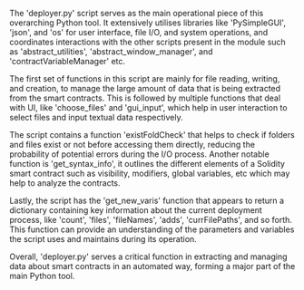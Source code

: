 The 'deployer.py' script serves as the main operational piece of this overarching Python tool. It extensively utilises libraries like 'PySimpleGUI', 'json', and 'os' for user interface, file I/O, and system operations, and coordinates interactions with the other scripts present in the module such as 'abstract_utilities', 'abstract_window_manager', and 'contractVariableManager' etc.

The first set of functions in this script are mainly for file reading, writing, and creation, to manage the large amount of data that is being extracted from the smart contracts. This is followed by multiple functions that deal with UI, like 'choose_files' and 'gui_input', which help in user interaction to select files and input textual data respectively.

The script contains a function 'existFoldCheck' that helps to check if folders and files exist or not before accessing them directly, reducing the probability of potential errors during the I/O process. Another notable function is 'get_syntax_info', it outlines the different elements of a Solidity smart contract such as visibility, modifiers, global variables, etc which may help to analyze the contracts.

Lastly, the script has the 'get_new_varis' function that appears to return a dictionary containing key information about the current deployment process, like 'count', 'files', 'fileNames', 'adds', 'currFilePaths', and so forth. This function can provide an understanding of the parameters and variables the script uses and maintains during its operation.

Overall, 'deployer.py' serves a critical function in extracting and managing data about smart contracts in an automated way, forming a major part of the main Python tool.

